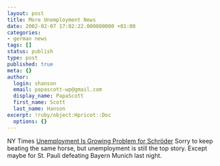 ```yaml
---
layout: post
title: More Unemployment News
date: 2002-02-07 17:02:22.000000000 +01:00
categories:
- german news
tags: []
status: publish
type: post
published: true
meta: {}
author:
  login: shanson
  email: papascott-wp@gmail.com
  display_name: PapaScott
  first_name: Scott
  last_name: Hanson
excerpt: !ruby/object:Hpricot::Doc
  options: {}
---
```

<p>NY Times <a href="http://www.nytimes.com/2002/02/07/international/europe/07GERM.html"> Unemployment Is Growing Problem for Schröder</a> Sorry to keep beating the same horse, but unemployment is still the top story. Except maybe for St. Pauli defeating Bayern Munich last night.</p>
